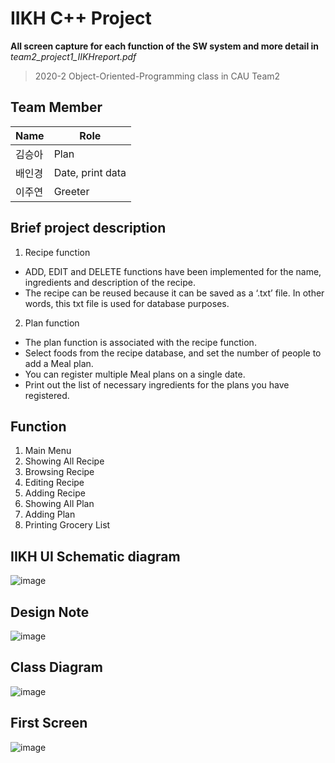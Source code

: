 # IIKH C++ Project
__All screen capture for each function of the SW system and more detail in__
_team2_project1_IIKHreport.pdf_
>2020-2 Object-Oriented-Programming class in CAU Team2


## Team Member
|Name|Role|
|---|---|
|김승아|Plan|
|배인경|Date, print data|
|이주연|Greeter|

## Brief project description
1) Recipe function
- ADD, EDIT and DELETE functions have been implemented for the name, ingredients and
description of the recipe. 
- The recipe can be reused because it can be saved as a ‘.txt’ file. In other words, this txt
file is used for database purposes.

2) Plan function
- The plan function is associated with the recipe function. 
- Select foods from the recipe database, and set the number of people to add a Meal plan. 
- You can register multiple Meal plans on a single date. 
- Print out the list of necessary ingredients for the plans you have registered.

## Function
1) Main Menu
2) Showing All Recipe
3) Browsing Recipe
4) Editing Recipe
5) Adding Recipe
6) Showing All Plan
7) Adding Plan
8) Printing Grocery List

## IIKH UI Schematic diagram
![image](https://user-images.githubusercontent.com/52988414/95332480-74cca100-08e6-11eb-8279-d06f11c51d29.png)

## Design Note
![image](https://user-images.githubusercontent.com/65646971/104182708-351cd480-5454-11eb-8014-6415e3e20819.png)

## Class Diagram
![image](https://user-images.githubusercontent.com/65646971/104182874-74e3bc00-5454-11eb-83f9-56c4a3867af1.png)

## First Screen
![image](https://user-images.githubusercontent.com/65646971/104183046-b3797680-5454-11eb-90f3-c2c28d4c1f7d.png)



